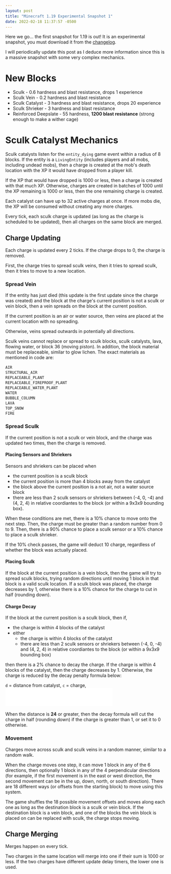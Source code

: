 ```yaml
---
layout: post
title: "Minecraft 1.19 Experimental Snapshot 1"
date: 2022-02-18 11:37:57 -0500
---
```


Here we go... the first snapshot for 1.19 is out! It is an experimental snapshot, you must download it from the [changelog](https://www.minecraft.net/en-us/article/a-very-scary-snapshot).

I will periodically update this post as I deduce more information since this is a massive snapshot with some very complex mechanics.

# New Blocks

- Sculk - 0.6 hardness and blast resistance, drops 1 experience
- Sculk Vein - 0.2 hardness and blast resistance
- Sculk Catalyst - 3 hardness and blast resistance, drops 20 experience
- Sculk Shrieker - 3 hardness and blast resistance
- Reinforced Deepslate - 55 hardness, **1200 blast resistance** (strong enough to make a wither cage)

# Sculk Catalyst Mechanics

Sculk catalysts listen for the `entity_dying` game event within a radius of 8 blocks. If the entity is a `LivingEntity` (includes players and all mobs, including undead mobs), then a charge is created at the mob's death location with the XP it would have dropped from a player kill.

If the XP that would have dropped is 1000 or less, then a charge is created with that much XP. Otherwise, charges are created in batches of 1000 until the XP remaining is 1000 or less, then the one remaining charge is created.

Each catalyst can have up to 32 active charges at once. If more mobs die, the XP will be consumed without creating any more charges.

Every tick, each sculk charge is updated (as long as the charge is scheduled to be updated), then all charges on the same block are merged.

## Charge Updating

Each charge is updated every 2 ticks. If the charge drops to 0, the charge is removed.

First, the charge tries to spread sculk veins, then it tries to spread sculk, then it tries to move to a new location.

### Spread Vein

If the entity has just died (this update is the first update since the charge was created) and the block at the charge's current position is not a sculk or vein block, then a vein spreads on the block at the current position.

If the current position is an air or water source, then veins are placed at the current location with no spreading.

Otherwise, veins spread outwards in potentially all directions.

Sculk veins cannot replace or spread to sculk blocks, sculk catalysts, lava, flowing water, or block 36 (moving piston). In addition, the block material must be replaceable, similar to glow lichen. The exact materials as mentioned in code are:
```
AIR
STRUCTURAL_AIR
REPLACEABLE_PLANT
REPLACEABLE_FIREPROOF_PLANT
REPLACEABLE_WATER_PLANT
WATER
BUBBLE_COLUMN
LAVA
TOP_SNOW
FIRE
```

### Spread Sculk

If the current position is not a sculk or vein block, and the charge was updated two times, then the charge is removed.

#### Placing Sensors and Shriekers

Sensors and shriekers can be placed when
- the current position is a sculk block
- the current position is more than 4 blocks away from the catalyst
- the block above the current position is a not air, not a water source block
- there are less than 2 sculk sensors or shriekers between (-4, 0, -4) and (4, 2, 4) in relative coordiantes to the block (or within a 9x3x9 bounding box).

When these conditions are met, there is a 10% chance to move onto the next step. Then, the charge must be greater than a random number from 0 to 9. Then, there is a 90% chance to place a sculk sensor or a 10% chance to place a sculk shrieker.

If the 10% check passes, the game will deduct 10 charge, regardless of whether the block was actually placed.

#### Placing Sculk

If the block at the current position is a vein block, then the game will try to spread sculk blocks, trying random directions until moving 1 block in that block is a valid sculk location. If a sculk block was placed, the charge decreases by 1, otherwise there is a 10% chance for the charge to cut in half (rounding down).

#### Charge Decay

If the block at the current position is a sculk block, then if,
- the charge is within 4 blocks of the catalyst
- either
	- the charge is within 4 blocks of the catalyst
	- there are less than 2 sculk sensors or shriekers between (-4, 0, -4) and (4, 2, 4) in relative coordiantes to the block (or within a 9x3x9 bounding box)

then there is a 2% chance to decay the charge. If the charge is within 4 blocks of the catalyst, then the charge decreases by 1. Otherwise, the charge is reduced by the decay penalty formula below:

`d` = distance from catalyst, `c` = charge,
![max(1, floor(c/2 * min(1, (d - 4)^2 / 400)))](/snapshots/img/1-19-experimental-1-charge-decay.png)

When the distance is **24** or greater, then the decay formula will cut the charge in half (rounding down) if the charge is greater than 1, or set it to 0 otherwise.

### Movement

Charges move across sculk and sculk veins in a random manner, similar to a random walk.

When the charge moves one step, it can move 1 block in any of the 6 directions, then optionally 1 block in any of the 4 perpendicular directions (for example, if the first movement is in the east or west direction, the second movement can be in the up, down, north, or south direction). There are 18 different ways (or offsets from the starting block) to move using this system.

The game shuffles the 18 possible movement offsets and moves along each one as long as the destination block is a sculk or vein block. If the destination block is a vein block, and one of the blocks the vein block is placed on can be replaced with sculk, the charge stops moving.

## Charge Merging

Merges happen on every tick.

Two charges in the same location will merge into one if their sum is 1000 or less. If the two charges have different update delay timers, the lower one is used.

